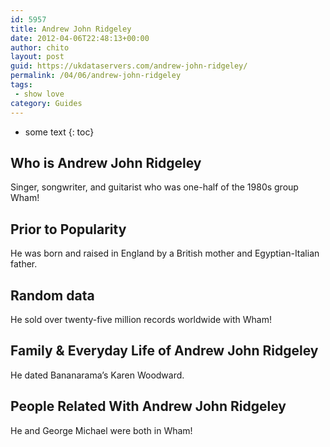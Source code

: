 ```yaml
---
id: 5957
title: Andrew John Ridgeley
date: 2012-04-06T22:48:13+00:00
author: chito
layout: post
guid: https://ukdataservers.com/andrew-john-ridgeley/
permalink: /04/06/andrew-john-ridgeley
tags:
 - show love
category: Guides
---
```


* some text
{: toc}
          
          
## Who is  Andrew John Ridgeley
                  
                  
                  
Singer, songwriter, and guitarist who was one-half of the 1980s group Wham!
                  
                
                
                
## Prior to Popularity 
                  
                  
                  
He was born and raised in England by a British mother and Egyptian-Italian father.
                  
                
                
                
## Random data 
                  
                  
                  
He sold over twenty-five million records worldwide with Wham!
                  
                
                
                
## Family & Everyday Life of Andrew John Ridgeley
                  
                  
                  
He dated Bananarama&#8217;s Karen Woodward.
                  
                
                
                
## People Related With  Andrew John Ridgeley
                  
                  
                  
He and George Michael were both in Wham!
                  
                
              
            
          
          
          
    
    
  
